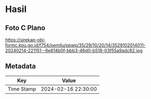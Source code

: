# Hasil

## Foto C Plano

https://sirekap-obj-formc.kpu.go.id/f754/pemilu/ppwp/35/29/10/20/14/3529102014011-20240214-221151--6e814b0f-bbb3-46d0-b518-03f55a9adc82.jpg


## Metadata

| Key        | Value               |
| ---------- | ------------------- |
| Time Stamp | 2024-02-16 22:30:00 |



